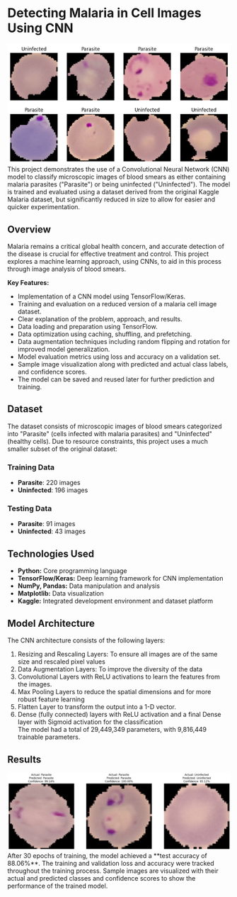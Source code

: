# Detecting Malaria in Cell Images Using CNN
<img src="https://github.com/GongiAhmed/Malaria-detection/blob/main/Detecting%20Malaria%20using%20CNN/output.png">
This project demonstrates the use of a Convolutional Neural Network (CNN) model to classify microscopic images of blood smears as either containing malaria parasites ("Parasite") or being uninfected ("Uninfected"). The model is trained and evaluated using a dataset derived from the original Kaggle Malaria dataset, but significantly reduced in size to allow for easier and quicker experimentation.

## Overview

Malaria remains a critical global health concern, and accurate detection of the disease is crucial for effective treatment and control. This project explores a machine learning approach, using CNNs, to aid in this process through image analysis of blood smears.

**Key Features:**

-   Implementation of a CNN model using TensorFlow/Keras.
-   Training and evaluation on a reduced version of a malaria cell image dataset.
-   Clear explanation of the problem, approach, and results.
-   Data loading and preparation using TensorFlow.
-   Data optimization using caching, shuffling, and prefetching.
-   Data augmentation techniques including random flipping and rotation for improved model generalization.
-   Model evaluation metrics using loss and accuracy on a validation set.
-   Sample image visualization along with predicted and actual class labels, and confidence scores.
-   The model can be saved and reused later for further prediction and training.

## Dataset

The dataset consists of microscopic images of blood smears categorized into "Parasite" (cells infected with malaria parasites) and "Uninfected" (healthy cells). Due to resource constraints, this project uses a much smaller subset of the original dataset:

### Training Data

*   **Parasite**: 220 images
*   **Uninfected**: 196 images

### Testing Data

*   **Parasite**: 91 images
*   **Uninfected**: 43 images

## Technologies Used

-   **Python:** Core programming language
-   **TensorFlow/Keras:** Deep learning framework for CNN implementation
-   **NumPy, Pandas:** Data manipulation and analysis
-   **Matplotlib:** Data visualization
-   **Kaggle:** Integrated development environment and dataset platform

## Model Architecture

The CNN architecture consists of the following layers:

1.  Resizing and Rescaling Layers: To ensure all images are of the same size and rescaled pixel values
2.  Data Augmentation Layers: To improve the diversity of the data
3.  Convolutional Layers with ReLU activations to learn the features from the images.
4.  Max Pooling Layers to reduce the spatial dimensions and for more robust feature learning
5.  Flatten Layer to transform the output into a 1-D vector.
6.  Dense (fully connected) layers with ReLU activation and a final Dense layer with Sigmoid activation for the classification
\
The model had a total of 29,449,349 parameters, with 9,816,449 trainable parameters.

## Results
<img src="https://github.com/GongiAhmed/Malaria-detection/blob/main/Detecting%20Malaria%20using%20CNN/results.png"> 
After 30 epochs of training, the model achieved a **test accuracy of 88.06%**. The training and validation loss and accuracy were tracked throughout the training process. Sample images are visualized with their actual and predicted classes and confidence scores to show the performance of the trained model.
